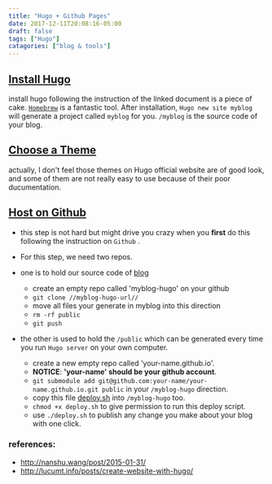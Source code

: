 ```yaml
---
title: "Hugo + Github Pages"
date: 2017-12-11T20:08:16-05:00
draft: false
tags: ["Hugo"]
catagories: ["blog & tools"]
---
```

## [Install Hugo](https://gohugo.io/getting-started/quick-start/)
install hugo following the instruction of the linked document is a piece of cake. [`Homebrew`](https://brew.sh/) is a fantastic tool. After installation, `Hugo new site myblog` will generate a project called `myblog` for you. `/myblog` is the source code of your blog.

## [Choose a Theme](https://themes.gohugo.io/)
actually, I don't feel those themes on Hugo official website are of good look, and some of them are not really easy to use because of their poor ducumentation. 

## [Host on Github](https://gohugo.io/hosting-and-deployment/hosting-on-github/)
- this step is not hard but might drive you crazy when you __first__ do this following the instruction on `Github` .
- For this step, we need two repos.
- one is to hold our source code of [blog](https://github.com/KKSun/blog-hugo)
	- create an empty repo called 'myblog-hugo' on your github
	- `git clone //myblog-hugo-url//`
	- move all files your generate in myblog into this direction
	- `rm -rf public`
	- `git push`
	
- the other is used to hold the `/public` which can be generated every time you run `Hugo server` on your own computer.
 	- create a new empty repo called 'your-name.github.io'. 
 	- __NOTICE__: __'your-name' should be your github account__. 
	- `git submodule add git@github.com:your-name/your-name.github.io.git public` in your `/myblog-hugo` direction.
	- copy this file [deploy.sh](https://github.com/KKSun/blog-hugo/blob/master/deploy.sh) into `/myblog-hugo` too.
	- `chmod +x deploy.sh` to give permission to run this deploy script.
	- use `./deploy.sh` to publish any change you make about your blog with one click.


### references: 
- <http://nanshu.wang/post/2015-01-31/> 
- <http://lucumt.info/posts/create-website-with-hugo/>

